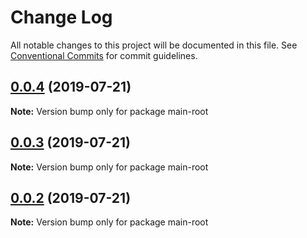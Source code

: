 # Change Log

All notable changes to this project will be documented in this file.
See [Conventional Commits](https://conventionalcommits.org) for commit guidelines.

## [0.0.4](https://github.com/stefan-van-de-vooren-work/discover-lerna/compare/main-root@0.0.3...main-root@0.0.4) (2019-07-21)

**Note:** Version bump only for package main-root





## [0.0.3](https://github.com/stefan-van-de-vooren-work/discover-lerna/compare/main-root@0.0.2...main-root@0.0.3) (2019-07-21)

**Note:** Version bump only for package main-root





## [0.0.2](https://github.com/stefan-van-de-vooren-work/discover-lerna/compare/main-root@0.0.1...main-root@0.0.2) (2019-07-21)

**Note:** Version bump only for package main-root
